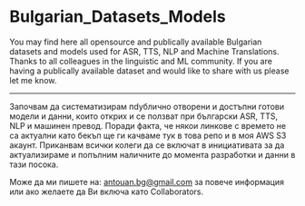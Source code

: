# Bulgarian_Datasets_Models
You may find here all opensource and publically available Bulgarian datasets and models used for ASR, TTS, NLP and Machine Translations. Thanks to all colleagues in the linguistic and ML community. 
If you are having a publically available dataset and would like to share with us please let me know. 
__________________________
Започвам да систематизирам пdублично отворени и достъпни готови модели и данни, които открих и се ползват при български ASR, TTS, NLP и машинен превод. Поради факта, че някои линкове с времето не са актуални като бекъп ще ги качваме тук в това репо и в моя AWS S3 акаунт.
Приканвам всички колеги да се включат в инициативата за да актуализираме и попълним наличните до момента разработки и данни в тази посока.

Може да ми пишете на: antouan.bg@gmail.com за повече информация или ако желаете да Ви включа като Collaborators.
